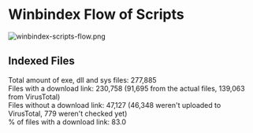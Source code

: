 # Winbindex Flow of Scripts

![winbindex-scripts-flow.png](winbindex-scripts-flow.png)

## Indexed Files

<!--FileStats-->
Total amount of exe, dll and sys files: 277,885  
Files with a download link: 230,758 (91,695 from the actual files, 139,063 from VirusTotal)  
Files without a download link: 47,127 (46,348 weren't uploaded to VirusTotal, 779 weren't checked yet)  
% of files with a download link: 83.0  
<!--/FileStats-->
